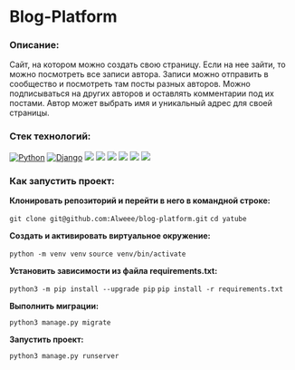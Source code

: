 # Blog-Platform

### Описание:
Сайт, на котором можно создать свою страницу.
Если на нее зайти, то можно посмотреть все записи автора.
Записи можно отправить в сообщество и посмотреть там посты разных авторов.
Можно подписываться на других авторов и оставлять комментарии под их постами.
Автор может выбрать имя и уникальный адрес для своей страницы.

### Cтек технологий:
[![Python](https://img.shields.io/badge/-Python-464646?style=flat&logo=Python&logoColor=56C0C0&color=008080)](https://www.python.org/)
[![Django](https://img.shields.io/badge/-Django-464646?style=flat&logo=Django&logoColor=56C0C0&color=008080)](https://www.djangoproject.com/)
[![](https://img.shields.io/badge/Pillow-%20-008080)](https://pypi.org/project/Pillow/)
[![](https://img.shields.io/badge/sorl--thumbnail-%20-008080)](https://sorl-thumbnail.readthedocs.io/en/latest/)
[![](https://img.shields.io/badge/django--debug--toolbar-%20-008080)](https://django-debug-toolbar.readthedocs.io/en/latest/)
[![](https://img.shields.io/badge/Unit--tests-%20-008080)](https://docs.djangoproject.com/en/4.1/topics/testing/overview/)
[![](https://img.shields.io/badge/Bootstrap-%20-008080)](https://getbootstrap.com/)
[![](https://img.shields.io/badge/flake8-%20-008080)](https://pypi.org/project/flake8/)

### Как запустить проект:

**Клонировать репозиторий и перейти в него в командной строке:**

`git clone git@github.com:Alweee/blog-platform.git`
`cd yatube`

**Cоздать и активировать виртуальное окружение:**

`python -m venv venv`
`source venv/bin/activate`

**Установить зависимости из файла requirements.txt:**

`python3 -m pip install --upgrade pip`
`pip install -r requirements.txt`

**Выполнить миграции:**

`python3 manage.py migrate`

**Запустить проект:**

`python3 manage.py runserver`
